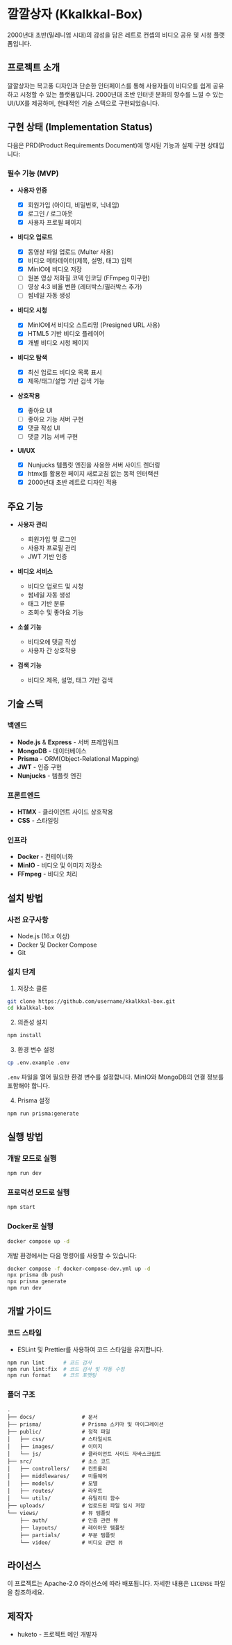 # 깔깔상자 (Kkalkkal-Box)

2000년대 초반(밀레니엄 시대)의 감성을 담은 레트로 컨셉의 비디오 공유 및 시청 플랫폼입니다.

## 프로젝트 소개

깔깔상자는 복고풍 디자인과 단순한 인터페이스를 통해 사용자들이 비디오를 쉽게 공유하고 시청할 수 있는 플랫폼입니다. 2000년대 초반 인터넷 문화의 향수를 느낄 수 있는 UI/UX를 제공하며, 현대적인 기술 스택으로 구현되었습니다.

## 구현 상태 (Implementation Status)

다음은 PRD(Product Requirements Document)에 명시된 기능과 실제 구현 상태입니다:

### 필수 기능 (MVP)

- **사용자 인증**

  - [x] 회원가입 (아이디, 비밀번호, 닉네임)
  - [x] 로그인 / 로그아웃
  - [x] 사용자 프로필 페이지

- **비디오 업로드**

  - [x] 동영상 파일 업로드 (Multer 사용)
  - [x] 비디오 메타데이터(제목, 설명, 태그) 입력
  - [x] MinIO에 비디오 저장
  - [ ] 원본 영상 저화질 코덱 인코딩 (FFmpeg 미구현)
  - [ ] 영상 4:3 비율 변환 (레터박스/필러박스 추가)
  - [ ] 썸네일 자동 생성

- **비디오 시청**

  - [x] MinIO에서 비디오 스트리밍 (Presigned URL 사용)
  - [x] HTML5 기반 비디오 플레이어
  - [x] 개별 비디오 시청 페이지

- **비디오 탐색**

  - [x] 최신 업로드 비디오 목록 표시
  - [x] 제목/태그/설명 기반 검색 기능

- **상호작용**

  - [x] 좋아요 UI
  - [ ] 좋아요 기능 서버 구현
  - [x] 댓글 작성 UI
  - [ ] 댓글 기능 서버 구현

- **UI/UX**
  - [x] Nunjucks 템플릿 엔진을 사용한 서버 사이드 렌더링
  - [x] htmx를 활용한 페이지 새로고침 없는 동적 인터랙션
  - [x] 2000년대 초반 레트로 디자인 적용

## 주요 기능

- **사용자 관리**

  - 회원가입 및 로그인
  - 사용자 프로필 관리
  - JWT 기반 인증

- **비디오 서비스**

  - 비디오 업로드 및 시청
  - 썸네일 자동 생성
  - 태그 기반 분류
  - 조회수 및 좋아요 기능

- **소셜 기능**

  - 비디오에 댓글 작성
  - 사용자 간 상호작용

- **검색 기능**
  - 비디오 제목, 설명, 태그 기반 검색

## 기술 스택

### 백엔드

- **Node.js** & **Express** - 서버 프레임워크
- **MongoDB** - 데이터베이스
- **Prisma** - ORM(Object-Relational Mapping)
- **JWT** - 인증 구현
- **Nunjucks** - 템플릿 엔진

### 프론트엔드

- **HTMX** - 클라이언트 사이드 상호작용
- **CSS** - 스타일링

### 인프라

- **Docker** - 컨테이너화
- **MinIO** - 비디오 및 이미지 저장소
- **FFmpeg** - 비디오 처리

## 설치 방법

### 사전 요구사항

- Node.js (16.x 이상)
- Docker 및 Docker Compose
- Git

### 설치 단계

1. 저장소 클론

```bash
git clone https://github.com/username/kkalkkal-box.git
cd kkalkkal-box
```

2. 의존성 설치

```bash
npm install
```

3. 환경 변수 설정

```bash
cp .env.example .env
```

`.env` 파일을 열어 필요한 환경 변수를 설정합니다. MinIO와 MongoDB의 연결 정보를 포함해야 합니다.

4. Prisma 설정

```bash
npm run prisma:generate
```

## 실행 방법

### 개발 모드로 실행

```bash
npm run dev
```

### 프로덕션 모드로 실행

```bash
npm start
```

### Docker로 실행

```bash
docker compose up -d
```

개발 환경에서는 다음 명령어를 사용할 수 있습니다:

```bash
docker compose -f docker-compose-dev.yml up -d
npx prisma db push
npx prisma generate
npm run dev
```

## 개발 가이드

### 코드 스타일

- ESLint 및 Prettier를 사용하여 코드 스타일을 유지합니다.

```bash
npm run lint      # 코드 검사
npm run lint:fix  # 코드 검사 및 자동 수정
npm run format    # 코드 포맷팅
```

### 폴더 구조

```
.
├── docs/               # 문서
├── prisma/             # Prisma 스키마 및 마이그레이션
├── public/             # 정적 파일
│   ├── css/            # 스타일시트
│   ├── images/         # 이미지
│   └── js/             # 클라이언트 사이드 자바스크립트
├── src/                # 소스 코드
│   ├── controllers/    # 컨트롤러
│   ├── middlewares/    # 미들웨어
│   ├── models/         # 모델
│   ├── routes/         # 라우트
│   └── utils/          # 유틸리티 함수
├── uploads/            # 업로드된 파일 임시 저장
└── views/              # 뷰 템플릿
    ├── auth/           # 인증 관련 뷰
    ├── layouts/        # 레이아웃 템플릿
    ├── partials/       # 부분 템플릿
    └── video/          # 비디오 관련 뷰
```

## 라이선스

이 프로젝트는 Apache-2.0 라이선스에 따라 배포됩니다. 자세한 내용은 `LICENSE` 파일을 참조하세요.

## 제작자

- huketo - 프로젝트 메인 개발자
